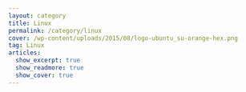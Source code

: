 ```yaml
---
layout: category
title: Linux
permalink: /category/linux
cover: /wp-content/uploads/2015/08/logo-ubuntu_su-orange-hex.png
tag: Linux
articles:
  show_excerpt: true
  show_readmore: true
  show_cover: true
---
```

